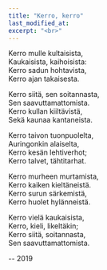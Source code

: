 ```yaml
---
title: "Kerro, kerro"
last_modified_at:
excerpt: "<br>"
---  
```


  
Kerro mulle kultaisista,  
Kaukaisista, kaihoisista:  
Kerro sadun hohtavista,  
Kerro ajan takaisesta.  

Kerro siitä, sen soitannasta,  
Sen saavuttamattomista.  
Kerro kullan kiiltävistä,  
Sekä kaunaa kantaneista.  

Kerro taivon tuonpuolelta,  
Auringonkin alaiselta,  
Kerro kesän lehtiverhot;  
Kerro talvet, tähtitarhat.  

Kerro murheen murtamista,  
Kerro kaiken kieltäneistä.  
Kerro surun särkemistä,  
Kerro huolet hylänneistä.  

Kerro vielä kaukaisista,  
Kerro, kieli, likeltäkin;  
Kerro siitä, soitannasta,  
Sen saavuttamattomista.  

<div id="apokryfa" class="pps" style="display:none">

Kerro suuresta rutosta,  
Kerro ruton kaatamista,  
Kerro ruton mananneista,  
Kerro ruttoa kantaneista.  

Kerro suuresta kivusta,  
Kerro kivun kalvamista,  
Kerro kivun kutsujista,  
Kerro kipua kantaneista.  

Kerro suuresta kuolosta,  
Kerro kuolon korjaamista,  
Kerro kuolon manaajista,  
Kerro kuoloa kantaneista.  

</div>

-- 2019


